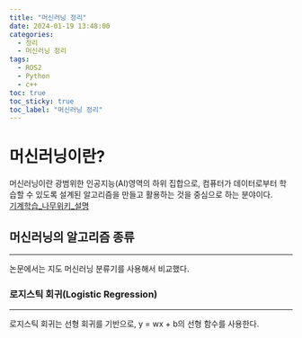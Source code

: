 ```yaml
---
title: "머신러닝 정리"
date: 2024-01-19 13:48:00
categories:
  - 정리
  - 머신러닝 정리
tags:
  - ROS2
  - Python
  - c++
toc: true
toc_sticky: true
toc_label: "머신러닝 정리"
---
```


# 머신러닝이란?   
머신러닝이란 광범위한 인공지능(AI)영역의 하위 집합으로, 컴퓨터가 데이터로부터 학습할 수 있도록 설계된 알고리즘을 만들고 활용하는 것을 중심으로 하는 분야이다.   
[기계학습_나무위키_설명](https://namu.wiki/w/기계학습)   
     

## 머신러닝의 알고리즘 종류
---
논문에서는 지도 머신러닝 분류기를 사용해서 비교했다.   

### 로지스틱 회귀(Logistic Regression)
---
로지스틱 회귀는 선형 회귀를 기반으로, y = wx + b의 선형 함수를 사용한다.   



